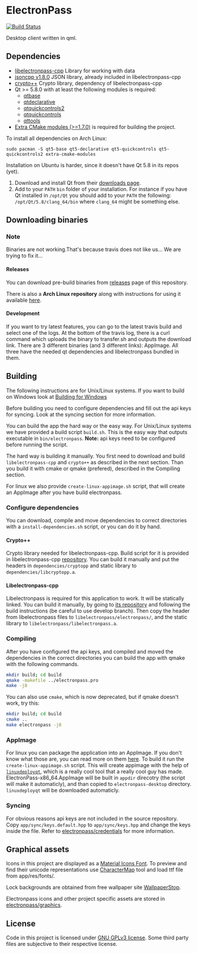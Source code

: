 # ElectronPass
[![Build Status](https://travis-ci.org/electronpass/electronpass-desktop.svg?branch=develop)](https://travis-ci.org/electronpass/electronpass-desktop)

Desktop client written in qml.

## Dependencies

- [libelectronpass-cpp](https://github.com/electronpass/libelectronpass) Library for working with data
- [jsoncpp v1.8.0](https://github.com/open-source-parsers/jsoncpp) JSON library, already included in libelectronpass-cpp
- [crypto++](https://www.cryptopp.com/) Crypto library, dependency of libelectronpass-cpp
- Qt >= 5.8.0 with at least the following modules is required:
    - [qtbase](http://code.qt.io/cgit/qt/qtbase.git)
    - [qtdeclarative](http://code.qt.io/cgit/qt/qtdeclarative.git)
    - [qtquickcontrols2](http://code.qt.io/cgit/qt/qtquickcontrols2.git)
    - [qtquickcontrols](http://code.qt.io/cgit/qt/qtquickcontrols.git)
    - [qttools](http://code.qt.io/cgit/qt/qttools.git/)
- [Extra CMake modules (>=1.7.0)](https://github.com/KDE/extra-cmake-modules) is required for building the project.

To install all dependencies on Arch Linux:

    sudo pacman -S qt5-base qt5-declarative qt5-quickcontrols qt5-quickcontrols2 extra-cmake-modules

Installation on Ubuntu is harder, since it doesn't have Qt 5.8 in its repos (yet).

1. Download and install Qt from their [downloads page](https://www.qt.io/download/).
2. Add to your ```PATH``` ```bin``` folder of your installation. For instance if you have Qt installed in ```/opt/Qt``` you should add to your ```PATH``` the following: ```/opt/Qt/5.8/clang_64/bin``` where ```clang_64``` might be something else.

## Downloading binaries

### Note
Binaries are not working.That's because travis does not like us... We are trying to fix it...

#### Releases

You can download pre-build binaries from [releases](https://github.com/electronpass/electronpass-desktop/releases) page of this repository.

There is also a **Arch Linux repository** along with instructions for using it available [here](https://github.com/electronpass/arch-packages).

#### Development

If you want to try latest features, you can go to the latest travis build and select one of the logs. At the bottom of the travis log, there is a curl command which uploads the binary to transfer.sh and outputs the download link. There are 3 different binaries (and 3 different links): AppImage. All three have the needed qt dependencies and libelectronpass bundled in them.

## Building
The following instructions are for Unix/Linux systems. If you want to build on Windows look at [Building for Windows](https://github.com/electronpass/electronpass-desktop/blob/develop/Build-Win.md)

Before building you need to configure dependencies and fill out the api keys for syncing. Look at the syncing section for more information.

You can build the app the hard way or the easy way. For Unix/Linux systems we have provided a build script `build.sh`. This is the easy way that outputs executable in `bin/electronpass`. **Note:** api keys need to be configured before running the script.

The hard way is building it manually. You first need to download and build `libelectronpass-cpp` and `crypto++` as described in the next section. Than you build it with cmake or qmake (prefered), described in the Compiling section.

For linux we also provide `create-linux-appimage.sh` script, that will create an AppImage after you have build electronpass.

### Configure dependencies
You can download, compile and move dependencies to correct directories with a `install-dependencies.sh` script, or you can do it by hand.

#### Crypto++
Crypto library needed for libelectronpass-cpp. Build script for it is provided in libelectronpass-cpp [repository](https://github.com/electronpass/libelectronpass-cpp/tree/develop). You can build it manually and put the headers in ```dependencies/cryptopp``` and static library to ```dependencies/libcryptopp.a```.

#### Libelectronpass-cpp
Libelectronpass is required for this application to work. It will be statically linked. You can build it manually, by going to [its repository](https://github.com/electronpass/libelectronpass-cpp/) and following the build instructions (be careful to use develop branch). Then copy the header from libelectronpass files to ```libelectronpass/electronpass/```, and the static library to ```libelectronpass/libelectronpass.a```.

### Compiling
After you have configured the api keys, and compiled and moved the dependencies in the correct directories you can build the app with qmake with the following commands.

```bash
mkdir build; cd build
qmake -makefile ../electronpass.pro
make -j8
```

You can also use `cmake`, which is now deprecated, but if qmake doesn't work, try this:
```bash
mkdir build; cd build
cmake ..
make electronpass -j8
```

### AppImage
For linux you can package the application into an AppImage. If you don't know what those are, you can read more on them [here](https://appimage.org/). To build it run the `create-linux-appimage.sh` script. This will create appimage with the help of [`linuxdeployqt`](https://github.com/probonopd/linuxdeployqt), which is a really cool tool that a really cool guy has made. ElectronPass-x86_64.AppImage will be built in `appdir` direcotry (the script will make it automaticly), and than copied to `electronpass-desktop` directory. `linuxdeployqt` will be downloaded automaticly.

### Syncing
For obvious reasons api keys are not included in the source repository. Copy `app/sync/keys.default.hpp` to `app/sync/keys.hpp` and change the keys inside the file. Refer to [electronpass/credentials](https://github.com/electronpass/credentials) for more information.

## Graphical assets
Icons in this project are displayed as a [Material Icons Font](). To preview and find their unicode representations use [CharacterMap](http://bluejamesbond.github.io/CharacterMap/) tool and load ttf file from app/res/fonts/.

Lock backgrounds are obtained from free wallpaper site  [WallpaperStop](http://www.wallpaperstop.com).

Electronpass icons and other project specific assets are stored in [electronpass/graphics](https://github.com/electronpass/graphics).

## License
Code in this project is licensed under [GNU GPLv3 license](https://github.com/electronpass/electronpass-desktop/blob/master/LICENSE). Some third party files are subjective to their respective license.
